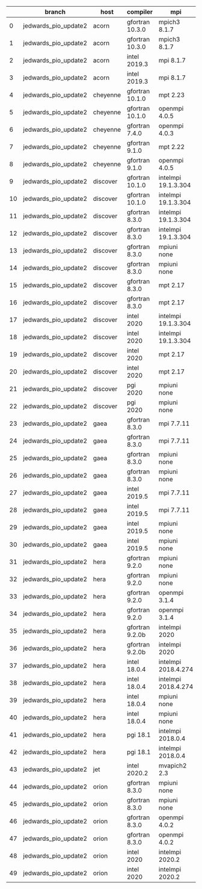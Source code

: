 |    | branch               | host     | compiler        | mpi                 | netcdf      | o_g   | os     | build   | u_pass   | u_fail   | s_pass   | s_fail   | e_pass   | e_fail   | nuopc_pass   | nuopc_fail   | artifacts_hash                                                                                                                                                                 | modified                   |
|----|----------------------|----------|-----------------|---------------------|-------------|-------|--------|---------|----------|----------|----------|----------|----------|----------|--------------|--------------|--------------------------------------------------------------------------------------------------------------------------------------------------------------------------------|----------------------------|
|  0 | jedwards_pio_update2 | acorn    | gfortran 10.3.0 | mpich3 8.1.7        | 4.7.4 4.5.3 | O     | Linux  | pass    | 13647    | 0        | 49       | 0        | 80       | 0        | 50           | 0            | [artifacts](https://github.com/esmf-org/esmf-test-artifacts/tree/86270059b56e6c60ddc01abe1d86013544b2d8ff/jedwards_pio_update2/acorn/gfortran/10.3.0/O/mpich3/8.1.7)           | 2022-03-14 16:40:26.742930 |
|  1 | jedwards_pio_update2 | acorn    | gfortran 10.3.0 | mpich3 8.1.7        | 4.7.4 4.5.3 | g     | Linux  | pass    | 13647    | 0        | 49       | 0        | 80       | 0        | 50           | 0            | [artifacts](https://github.com/esmf-org/esmf-test-artifacts/tree/81d10a0763dfdf3a1fa5e5d975ad4d1c1e5511f0/jedwards_pio_update2/acorn/gfortran/10.3.0/g/mpich3/8.1.7)           | 2022-03-14 16:40:26.742908 |
|  2 | jedwards_pio_update2 | acorn    | intel 2019.3    | mpi 8.1.7           | 4.7.4 4.5.3 | O     | Linux  | fail    | fail     | fail     | fail     | fail     | fail     | fail     | 0            | 50           | [artifacts](https://github.com/esmf-org/esmf-test-artifacts/tree/a0a3ff4dbc6b2f36c4f6a7e28e2f12987bac4965/jedwards_pio_update2/acorn/intel/2019.3/O/mpi/8.1.7)                 | 2022-03-14 16:40:26.742937 |
|  3 | jedwards_pio_update2 | acorn    | intel 2019.3    | mpi 8.1.7           | 4.7.4 4.5.3 | g     | Linux  | fail    | fail     | fail     | fail     | fail     | fail     | fail     | 0            | 50           | [artifacts](https://github.com/esmf-org/esmf-test-artifacts/tree/c5c4db3d912e175257e4ed426ed0cd6bf8e647ad/jedwards_pio_update2/acorn/intel/2019.3/g/mpi/8.1.7)                 | 2022-03-14 16:40:26.742942 |
|  4 | jedwards_pio_update2 | cheyenne | gfortran 10.1.0 | mpt 2.23            | 4.7.4 4.5.3 | O     | Linux  | pass    | 13647    | 0        | 49       | 0        | 80       | 0        | 50           | 0            | [artifacts](https://github.com/esmf-org/esmf-test-artifacts/tree/ca966c2c610b308197876c48a40e1c4c3e8123d2/jedwards_pio_update2/cheyenne/gfortran/10.1.0/O/mpt/2.23)            | 2022-03-14 16:42:09.190127 |
|  5 | jedwards_pio_update2 | cheyenne | gfortran 10.1.0 | openmpi 4.0.5       | 4.7.4 4.5.3 | O     | Linux  | pass    | 13647    | 0        | 49       | 0        | 80       | 0        | 50           | 0            | [artifacts](https://github.com/esmf-org/esmf-test-artifacts/tree/68d1bb905b497fa18d5b257db532e647f430ff25/jedwards_pio_update2/cheyenne/gfortran/10.1.0/O/openmpi/4.0.5)       | 2022-03-14 16:42:09.190094 |
|  6 | jedwards_pio_update2 | cheyenne | gfortran 7.4.0  | openmpi 4.0.3       | 4.7.3 4.5.2 | O     | Linux  | pass    | 13647    | 0        | 49       | 0        | 80       | 0        | 50           | 0            | [artifacts](https://github.com/esmf-org/esmf-test-artifacts/tree/ca966c2c610b308197876c48a40e1c4c3e8123d2/jedwards_pio_update2/cheyenne/gfortran/7.4.0/O/openmpi/4.0.3)        | 2022-03-14 16:42:09.190033 |
|  7 | jedwards_pio_update2 | cheyenne | gfortran 9.1.0  | mpt 2.22            | 4.7.3 4.5.2 | O     | Linux  | pass    | 13647    | 0        | 49       | 0        | 80       | 0        | 50           | 0            | [artifacts](https://github.com/esmf-org/esmf-test-artifacts/tree/3d989d528fdbbe7608ab91c0597d5a288fb92444/jedwards_pio_update2/cheyenne/gfortran/9.1.0/O/mpt/2.22)             | 2022-03-14 16:42:09.190111 |
|  8 | jedwards_pio_update2 | cheyenne | gfortran 9.1.0  | openmpi 4.0.5       | 4.7.3 4.5.2 | O     | Linux  | pass    | 13647    | 0        | 49       | 0        | 80       | 0        | 50           | 0            | [artifacts](https://github.com/esmf-org/esmf-test-artifacts/tree/c656bad20bfbc71b62d3edf0e5c8baad97f3f83b/jedwards_pio_update2/cheyenne/gfortran/9.1.0/O/openmpi/4.0.5)        | 2022-03-14 16:42:09.190076 |
|  9 | jedwards_pio_update2 | discover | gfortran 10.1.0 | intelmpi 19.1.3.304 | N/A N/A     | O     | Linux  | pass    | 13632    | 15       | 49       | 0        | 80       | 0        | 50           | 0            | [artifacts](https://github.com/esmf-org/esmf-test-artifacts/tree/87c1e43b17cce4b4c888cc8e366a40a6faac92f5/jedwards_pio_update2/discover/gfortran/10.1.0/O/intelmpi/19.1.3.304) | 2022-03-14 16:13:31.498273 |
| 10 | jedwards_pio_update2 | discover | gfortran 10.1.0 | intelmpi 19.1.3.304 | N/A N/A     | g     | Linux  | pass    | 13632    | 15       | 49       | 0        | 80       | 0        | 50           | 0            | [artifacts](https://github.com/esmf-org/esmf-test-artifacts/tree/e5a887b63f3a45f8fe4706aec6a02ed569848886/jedwards_pio_update2/discover/gfortran/10.1.0/g/intelmpi/19.1.3.304) | 2022-03-14 16:13:31.498292 |
| 11 | jedwards_pio_update2 | discover | gfortran 8.3.0  | intelmpi 19.1.3.304 | N/A N/A     | O     | Linux  | pass    | 13632    | 15       | 49       | 0        | 80       | 0        | 50           | 0            | [artifacts](https://github.com/esmf-org/esmf-test-artifacts/tree/1addfc57572bbbc9dcc4e049573cbbeb46828a1d/jedwards_pio_update2/discover/gfortran/8.3.0/O/intelmpi/19.1.3.304)  | 2022-03-14 16:13:31.498268 |
| 12 | jedwards_pio_update2 | discover | gfortran 8.3.0  | intelmpi 19.1.3.304 | N/A N/A     | g     | Linux  | pass    | 13632    | 15       | 49       | 0        | 80       | 0        | 50           | 0            | [artifacts](https://github.com/esmf-org/esmf-test-artifacts/tree/541a4a6462cac4ebf9ae91ab201e84943b02f397/jedwards_pio_update2/discover/gfortran/8.3.0/g/intelmpi/19.1.3.304)  | 2022-03-14 16:13:31.498282 |
| 13 | jedwards_pio_update2 | discover | gfortran 8.3.0  | mpiuni none         | N/A N/A     | O     | Linux  | pass    | 12121    | 0        | 8        | 0        | 43       | 0        | 0            | 50           | [artifacts](https://github.com/esmf-org/esmf-test-artifacts/tree/dc7dc5387e79d2ff4f411b84e175baff4db5b773/jedwards_pio_update2/discover/gfortran/8.3.0/O/mpiuni/none)          | 2022-03-14 16:13:31.498278 |
| 14 | jedwards_pio_update2 | discover | gfortran 8.3.0  | mpiuni none         | N/A N/A     | g     | Linux  | pass    | 12121    | 0        | 8        | 0        | 43       | 0        | 0            | 50           | [artifacts](https://github.com/esmf-org/esmf-test-artifacts/tree/1addfc57572bbbc9dcc4e049573cbbeb46828a1d/jedwards_pio_update2/discover/gfortran/8.3.0/g/mpiuni/none)          | 2022-03-14 16:13:31.498309 |
| 15 | jedwards_pio_update2 | discover | gfortran 8.3.0  | mpt 2.17            | N/A N/A     | O     | Linux  | pass    | 13647    | 0        | 49       | 0        | 80       | 0        | 46           | 4            | [artifacts](https://github.com/esmf-org/esmf-test-artifacts/tree/8a08bf2eda3f991eb32f434ab8a9c0e40a7b2c31/jedwards_pio_update2/discover/gfortran/8.3.0/O/mpt/2.17)             | 2022-03-14 16:13:31.498261 |
| 16 | jedwards_pio_update2 | discover | gfortran 8.3.0  | mpt 2.17            | N/A N/A     | g     | Linux  | pass    | 13647    | 0        | 49       | 0        | 80       | 0        | 46           | 4            | [artifacts](https://github.com/esmf-org/esmf-test-artifacts/tree/76a2f3c68771429586323794a18345dcdec9743a/jedwards_pio_update2/discover/gfortran/8.3.0/g/mpt/2.17)             | 2022-03-14 16:13:31.498300 |
| 17 | jedwards_pio_update2 | discover | intel 2020      | intelmpi 19.1.3.304 | 4.8.0 4.5.4 | O     | Linux  | pass    | 13647    | 0        | 49       | 0        | 80       | 0        | 50           | 0            | [artifacts](https://github.com/esmf-org/esmf-test-artifacts/tree/575a0882f1c7eed26832ba920855fe4d675d2890/jedwards_pio_update2/discover/intel/2020/O/intelmpi/19.1.3.304)      | 2022-03-14 16:13:31.498296 |
| 18 | jedwards_pio_update2 | discover | intel 2020      | intelmpi 19.1.3.304 | 4.8.0 4.5.4 | g     | Linux  | pass    | 13647    | 0        | 49       | 0        | 80       | 0        | 50           | 0            | [artifacts](https://github.com/esmf-org/esmf-test-artifacts/tree/f83743be364af5787487a6d3507012b54cd04b4a/jedwards_pio_update2/discover/intel/2020/g/intelmpi/19.1.3.304)      | 2022-03-14 16:13:31.498305 |
| 19 | jedwards_pio_update2 | discover | intel 2020      | mpt 2.17            | 4.8.0 4.5.4 | O     | Linux  | fail    | fail     | fail     | fail     | fail     | fail     | fail     | 0            | 50           | [artifacts](https://github.com/esmf-org/esmf-test-artifacts/tree/5775a04d116814855aad5f2565426e0e6266df88/jedwards_pio_update2/discover/intel/2020/O/mpt/2.17)                 | 2022-03-14 16:13:31.498313 |
| 20 | jedwards_pio_update2 | discover | intel 2020      | mpt 2.17            | 4.8.0 4.5.4 | g     | Linux  | fail    | fail     | fail     | fail     | fail     | fail     | fail     | 0            | 50           | [artifacts](https://github.com/esmf-org/esmf-test-artifacts/tree/be4125f0d1507ba66a34f2bae6eeda6dba0da4cd/jedwards_pio_update2/discover/intel/2020/g/mpt/2.17)                 | 2022-03-14 16:13:31.498321 |
| 21 | jedwards_pio_update2 | discover | pgi 2020        | mpiuni none         | N/A N/A     | O     | Linux  | pass    | 11499    | 622      | 6        | 2        | 40       | 3        | 0            | 50           | [artifacts](https://github.com/esmf-org/esmf-test-artifacts/tree/5d96d33f2b7f9b7aa96f634b94255e91212b235d/jedwards_pio_update2/discover/pgi/2020/O/mpiuni/none)                | 2022-03-14 16:13:31.498227 |
| 22 | jedwards_pio_update2 | discover | pgi 2020        | mpiuni none         | N/A N/A     | g     | Linux  | pass    | 11499    | 622      | 4        | 4        | 40       | 3        | 0            | 50           | [artifacts](https://github.com/esmf-org/esmf-test-artifacts/tree/63f94c7ab275d7d36357a6c878490e8f1e18711e/jedwards_pio_update2/discover/pgi/2020/g/mpiuni/none)                | 2022-03-14 16:13:31.498317 |
| 23 | jedwards_pio_update2 | gaea     | gfortran 8.3.0  | mpi 7.7.11          | 4.6.3 4.4.5 | O     | Unicos | pass    | 13646    | 1        | 49       | 0        | 80       | 0        | 47           | 3            | [artifacts](https://github.com/esmf-org/esmf-test-artifacts/tree/21564aac1bd71bfb13d5f8901c86b1de23a7810b/jedwards_pio_update2/gaea/gfortran/8.3.0/O/mpi/7.7.11)               | 2022-03-14 16:15:06.839509 |
| 24 | jedwards_pio_update2 | gaea     | gfortran 8.3.0  | mpi 7.7.11          | 4.6.3 4.4.5 | g     | Unicos | pass    | 13646    | 1        | 49       | 0        | 80       | 0        | 47           | 3            | [artifacts](https://github.com/esmf-org/esmf-test-artifacts/tree/ac538a73ba560bc6c653f83eeffeb3f5afde42a7/jedwards_pio_update2/gaea/gfortran/8.3.0/g/mpi/7.7.11)               | 2022-03-14 16:15:06.839531 |
| 25 | jedwards_pio_update2 | gaea     | gfortran 8.3.0  | mpiuni none         | 4.6.3 4.4.5 | O     | Unicos | pass    | 12121    | 0        | 8        | 0        | 43       | 0        | 0            | 50           | [artifacts](https://github.com/esmf-org/esmf-test-artifacts/tree/6dbb35f084ab9fbbe33a84c71e4d9fccfbdeec87/jedwards_pio_update2/gaea/gfortran/8.3.0/O/mpiuni/none)              | 2022-03-14 16:15:06.839502 |
| 26 | jedwards_pio_update2 | gaea     | gfortran 8.3.0  | mpiuni none         | 4.6.3 4.4.5 | g     | Unicos | pass    | 12121    | 0        | 8        | 0        | 43       | 0        | 0            | 50           | [artifacts](https://github.com/esmf-org/esmf-test-artifacts/tree/5ad51b9a28d3f979c0b8f6e900f8f9f43ca55d9a/jedwards_pio_update2/gaea/gfortran/8.3.0/g/mpiuni/none)              | 2022-03-14 16:15:06.839521 |
| 27 | jedwards_pio_update2 | gaea     | intel 2019.5    | mpi 7.7.11          | 4.6.3 4.4.5 | O     | Unicos | pass    | 13632    | 15       | 49       | 0        | 80       | 0        | 47           | 3            | [artifacts](https://github.com/esmf-org/esmf-test-artifacts/tree/87f66163853fa18d266dd9f07bf28570f32ade9e/jedwards_pio_update2/gaea/intel/2019.5/O/mpi/7.7.11)                 | 2022-03-14 16:15:06.839527 |
| 28 | jedwards_pio_update2 | gaea     | intel 2019.5    | mpi 7.7.11          | 4.6.3 4.4.5 | g     | Unicos | pass    | 13632    | 15       | 49       | 0        | 80       | 0        | 47           | 3            | [artifacts](https://github.com/esmf-org/esmf-test-artifacts/tree/21564aac1bd71bfb13d5f8901c86b1de23a7810b/jedwards_pio_update2/gaea/intel/2019.5/g/mpi/7.7.11)                 | 2022-03-14 16:15:06.839475 |
| 29 | jedwards_pio_update2 | gaea     | intel 2019.5    | mpiuni none         | 4.6.3 4.4.5 | O     | Unicos | pass    | 12106    | 15       | 8        | 0        | 43       | 0        | 0            | 50           | [artifacts](https://github.com/esmf-org/esmf-test-artifacts/tree/a603acf736c41bfa2821f7495e97eb14dd187540/jedwards_pio_update2/gaea/intel/2019.5/O/mpiuni/none)                | 2022-03-14 16:15:06.839515 |
| 30 | jedwards_pio_update2 | gaea     | intel 2019.5    | mpiuni none         | 4.6.3 4.4.5 | g     | Unicos | pass    | 12106    | 15       | 8        | 0        | 43       | 0        | 0            | 50           | [artifacts](https://github.com/esmf-org/esmf-test-artifacts/tree/040e6cd554625b1bbd5739af722787fec20622b0/jedwards_pio_update2/gaea/intel/2019.5/g/mpiuni/none)                | 2022-03-14 16:15:06.839536 |
| 31 | jedwards_pio_update2 | hera     | gfortran 9.2.0  | mpiuni none         | 4.7.2 4.5.2 | O     | Linux  | pass    | 12121    | 0        | 8        | 0        | 43       | 0        | 0            | 50           | [artifacts](https://github.com/esmf-org/esmf-test-artifacts/tree/a7bdff80025dde54e81be78aa61777d84211de82/jedwards_pio_update2/hera/gfortran/9.2.0/O/mpiuni/none)              | 2022-03-14 16:17:28.205031 |
| 32 | jedwards_pio_update2 | hera     | gfortran 9.2.0  | mpiuni none         | 4.7.2 4.5.2 | g     | Linux  | pass    | 12121    | 0        | 8        | 0        | 43       | 0        | 0            | 50           | [artifacts](https://github.com/esmf-org/esmf-test-artifacts/tree/c7465269e3618eb639c7b440ff2d814578afae98/jedwards_pio_update2/hera/gfortran/9.2.0/g/mpiuni/none)              | 2022-03-14 16:17:28.205040 |
| 33 | jedwards_pio_update2 | hera     | gfortran 9.2.0  | openmpi 3.1.4       | 4.7.2 4.5.2 | O     | Linux  | fail    | fail     | fail     | fail     | fail     | fail     | fail     | 0            | 50           | [artifacts](https://github.com/esmf-org/esmf-test-artifacts/tree/d19d03c1685739a6ab7fa6a3dd423fa8e3f04847/jedwards_pio_update2/hera/gfortran/9.2.0/O/openmpi/3.1.4)            | 2022-03-14 16:17:28.205006 |
| 34 | jedwards_pio_update2 | hera     | gfortran 9.2.0  | openmpi 3.1.4       | 4.7.2 4.5.2 | g     | Linux  | fail    | fail     | fail     | fail     | fail     | fail     | fail     | 0            | 50           | [artifacts](https://github.com/esmf-org/esmf-test-artifacts/tree/5d4997ca9ff0d230a216f802334aff45cf39f9d5/jedwards_pio_update2/hera/gfortran/9.2.0/g/openmpi/3.1.4)            | 2022-03-14 16:17:28.205048 |
| 35 | jedwards_pio_update2 | hera     | gfortran 9.2.0b | intelmpi 2020       | N/A N/A     | O     | Linux  | pass    | 0        | 8769     | 0        | 49       | 0        | 80       | 0            | 50           | [artifacts](https://github.com/esmf-org/esmf-test-artifacts/tree/dfbf2549f8c4d4b0524b79d9f588fa7bc923e7db/jedwards_pio_update2/hera/gfortran/9.2.0b/O/intelmpi/2020)           | 2022-03-14 16:17:28.205052 |
| 36 | jedwards_pio_update2 | hera     | gfortran 9.2.0b | intelmpi 2020       | N/A N/A     | g     | Linux  | pass    | 0        | 8769     | 0        | 49       | 0        | 80       | 0            | 50           | [artifacts](https://github.com/esmf-org/esmf-test-artifacts/tree/67601c488a48e75c6b522533704c14512aedacde/jedwards_pio_update2/hera/gfortran/9.2.0b/g/intelmpi/2020)           | 2022-03-14 16:17:28.204982 |
| 37 | jedwards_pio_update2 | hera     | intel 18.0.4    | intelmpi 2018.4.274 | 4.7.0 4.4.5 | O     | Linux  | fail    | fail     | fail     | fail     | fail     | fail     | fail     | 0            | 50           | [artifacts](https://github.com/esmf-org/esmf-test-artifacts/tree/d9d7be4cc8246c3cd50235c0b3fdce646656c82e/jedwards_pio_update2/hera/intel/18.0.4/O/intelmpi/2018.4.274)        | 2022-03-14 16:17:28.205013 |
| 38 | jedwards_pio_update2 | hera     | intel 18.0.4    | intelmpi 2018.4.274 | 4.7.0 4.4.5 | g     | Linux  | fail    | fail     | fail     | fail     | fail     | fail     | fail     | 0            | 50           | [artifacts](https://github.com/esmf-org/esmf-test-artifacts/tree/9e759fd6f9e39e0f4a77afbb050cf333deedb472/jedwards_pio_update2/hera/intel/18.0.4/g/intelmpi/2018.4.274)        | 2022-03-14 16:17:28.205022 |
| 39 | jedwards_pio_update2 | hera     | intel 18.0.4    | mpiuni none         | 4.7.0 4.4.5 | O     | Linux  | pass    | 12121    | 0        | 8        | 0        | 43       | 0        | 0            | 50           | [artifacts](https://github.com/esmf-org/esmf-test-artifacts/tree/2df051c4638107f2dcea2f6143fb4b51cbcfa08f/jedwards_pio_update2/hera/intel/18.0.4/O/mpiuni/none)                | 2022-03-14 16:17:28.205035 |
| 40 | jedwards_pio_update2 | hera     | intel 18.0.4    | mpiuni none         | 4.7.0 4.4.5 | g     | Linux  | pass    | 12121    | 0        | 8        | 0        | 43       | 0        | 0            | 50           | [artifacts](https://github.com/esmf-org/esmf-test-artifacts/tree/f233a2f63e046bfa8ea6157011e2fb510c47c928/jedwards_pio_update2/hera/intel/18.0.4/g/mpiuni/none)                | 2022-03-14 16:17:28.205027 |
| 41 | jedwards_pio_update2 | hera     | pgi 18.1        | intelmpi 2018.0.4   | N/A N/A     | O     | Linux  | fail    | fail     | fail     | fail     | fail     | fail     | fail     | 0            | 50           | [artifacts](https://github.com/esmf-org/esmf-test-artifacts/tree/bb21d51ecd4167e0dcc1c8c55cd58bcfa9644156/jedwards_pio_update2/hera/pgi/18.1/O/intelmpi/2018.0.4)              | 2022-03-14 16:17:28.205044 |
| 42 | jedwards_pio_update2 | hera     | pgi 18.1        | intelmpi 2018.0.4   | N/A N/A     | g     | Linux  | fail    | fail     | fail     | fail     | fail     | fail     | fail     | 0            | 50           | [artifacts](https://github.com/esmf-org/esmf-test-artifacts/tree/91e11d0769e4aaaeb7b82b55e70a08e965bfc5bd/jedwards_pio_update2/hera/pgi/18.1/g/intelmpi/2018.0.4)              | 2022-03-14 16:17:28.205017 |
| 43 | jedwards_pio_update2 | jet      | intel 2020.2    | mvapich2 2.3        | 4.7.0 4.4.5 | O     | Linux  | fail    | fail     | fail     | fail     | fail     | fail     | fail     | fail         | fail         | [artifacts](https://github.com/esmf-org/esmf-test-artifacts/tree/4975545e55e2678bc9fbdaf98f5408b7b6ce251d/jedwards_pio_update2/jet/intel/2020.2/O/mvapich2/2.3)                | 2022-03-13 03:19:24.280218 |
| 44 | jedwards_pio_update2 | orion    | gfortran 8.3.0  | mpiuni none         | 4.7.4 4.5.3 | O     | Linux  | pass    | 12121    | 0        | 8        | 0        | 43       | 0        | 0            | 50           | [artifacts](https://github.com/esmf-org/esmf-test-artifacts/tree/6d50bde0189b93654777b32e06b9ce3e1113fbbe/jedwards_pio_update2/orion/gfortran/8.3.0/O/mpiuni/none)             | 2022-03-14 16:21:14.607040 |
| 45 | jedwards_pio_update2 | orion    | gfortran 8.3.0  | mpiuni none         | 4.7.4 4.5.3 | g     | Linux  | pass    | 12121    | 0        | 8        | 0        | 43       | 0        | 0            | 50           | [artifacts](https://github.com/esmf-org/esmf-test-artifacts/tree/e7375571e4e48fe2afd58ebf72ab393b6e360406/jedwards_pio_update2/orion/gfortran/8.3.0/g/mpiuni/none)             | 2022-03-14 16:21:14.607033 |
| 46 | jedwards_pio_update2 | orion    | gfortran 8.3.0  | openmpi 4.0.2       | 4.7.4 4.5.3 | O     | Linux  | pass    | 13647    | 0        | 49       | 0        | 80       | 0        | 50           | 0            | [artifacts](https://github.com/esmf-org/esmf-test-artifacts/tree/646740eb619bcdac97f8e0e2e51cabc4bdfc22f5/jedwards_pio_update2/orion/gfortran/8.3.0/O/openmpi/4.0.2)           | 2022-03-14 16:21:14.607045 |
| 47 | jedwards_pio_update2 | orion    | gfortran 8.3.0  | openmpi 4.0.2       | 4.7.4 4.5.3 | g     | Linux  | pass    | 13647    | 0        | 49       | 0        | 80       | 0        | 50           | 0            | [artifacts](https://github.com/esmf-org/esmf-test-artifacts/tree/bbe6cfa0549e35815ebf808cb4a66233e5b6df9d/jedwards_pio_update2/orion/gfortran/8.3.0/g/openmpi/4.0.2)           | 2022-03-14 16:21:14.607054 |
| 48 | jedwards_pio_update2 | orion    | intel 2020      | intelmpi 2020.2     | 4.7.4 4.5.3 | O     | Linux  | pass    | fail     | fail     | fail     | fail     | fail     | fail     | 0            | 0            | [artifacts](https://github.com/esmf-org/esmf-test-artifacts/tree/d299a443644eaf0250ef7ec2a54ad57c96ad0084/jedwards_pio_update2/orion/intel/2020/O/intelmpi/2020.2)             | 2022-03-14 16:21:14.607003 |
| 49 | jedwards_pio_update2 | orion    | intel 2020      | intelmpi 2020.2     | 4.7.4 4.5.3 | g     | Linux  | pass    | fail     | fail     | fail     | fail     | fail     | fail     | 0            | 0            | [artifacts](https://github.com/esmf-org/esmf-test-artifacts/tree/d299a443644eaf0250ef7ec2a54ad57c96ad0084/jedwards_pio_update2/orion/intel/2020/g/intelmpi/2020.2)             | 2022-03-14 16:21:14.607050 |